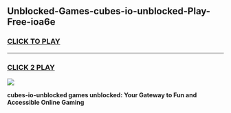 
## Unblocked-Games-cubes-io-unblocked-Play-Free-ioa6e
<h3>
<a href="https://premium76.site?title=cubes-io-unblocked&ref=12A">CLICK TO PLAY</a></h3>
<hr>

<h3>
<a href="https://premium76.site?title=cubes-io-unblocked&ref=12A">CLICK 2 PLAY</a>
  
</h3>

<a href="https://premium76.site?title=cubes-io-unblocked&ref=12A"><img src="https://clearcache.store/games.png"></a>


**cubes-io-unblocked games unblocked: Your Gateway to Fun and Accessible Online Gaming**
